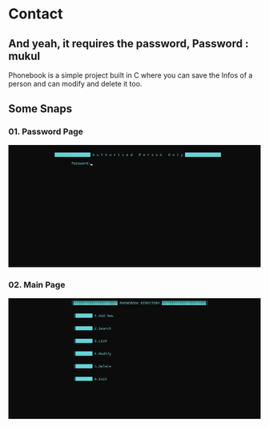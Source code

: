 # Contact
## And yeah, it requires the password, Password : mukul
Phonebook is a simple project built in C where you can save the Infos of a person and can modify and delete it too.

## Some Snaps
### 01. Password Page
![Front](Phonebook/snaps/front.JPG)

### 02. Main Page
![Main](Phonebook/snaps/main.JPG)
